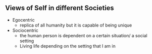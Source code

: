 ## Views of Self in different Societies
- Egocentric
	- replica of all humanity but it is capable of being unique
- Sociocentric
	- the human person is dependent on a certain situation/ a social setting
	- Living life depending on the setting that I am in
